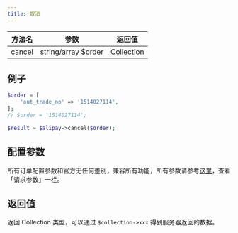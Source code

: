 ```yaml
---
title: 取消
---
```


| 方法名 | 参数 | 返回值 |
| :---: | :---: | :---: |
| cancel | string/array $order | Collection |

## 例子

```PHP
$order = [
    'out_trade_no' => '1514027114',
];
// $order = '1514027114';

$result = $alipay->cancel($order);
```

## 配置参数

所有订单配置参数和官方无任何差别，兼容所有功能，所有参数请参考[这里](https://docs.open.alipay.com/api_1/alipay.trade.cancel/)，查看「请求参数」一栏。


## 返回值

返回 Collection 类型，可以通过 `$collection->xxx` 得到服务器返回的数据。
